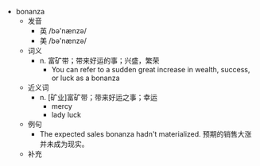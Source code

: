 - bonanza
  - 发音
    - 英 /bə'nænzə/
    - 美 /bə'nænzə/
  - 词义
    - n. 富矿带；带来好运的事；兴盛，繁荣
      - You can refer to a sudden great increase in wealth, success, or luck as a bonanza
  - 近义词
    - n. [矿业]富矿带；带来好运之事；幸运
      - mercy
      - lady luck
  - 例句
    - The expected sales bonanza hadn't materialized. 预期的销售大涨并未成为现实。
  - 补充